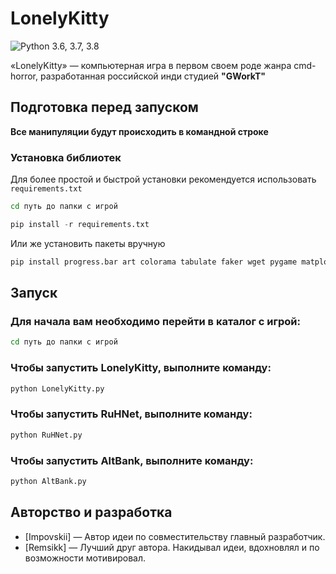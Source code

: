 # LonelyKitty
![Python 3.6, 3.7, 3.8](http://img.shields.io/pypi/pyversions/clubhouse?color=blueviolet)


«LonelyKitty» — компьютерная игра в первом своем роде жанра cmd-horror, разработанная российской инди студией **"GWorkT"**


## Подготовка перед запуском
**Все манипуляции будут проиcходить в командной строке**
### Установка библиотек
Для более простой и быстрой установки рекомендуется использовать ```requirements.txt```
  ```cmd
cd путь до папки с игрой
```

  ```python
pip install -r requirements.txt
```
                          
Или же установить пакеты вручную 
  ```python
pip install progress.bar art colorama tabulate faker wget pygame matplotlib
```

## Запуск
### Для начала вам необходимо перейти в каталог с игрой:
```cmd
cd путь до папки с игрой
```
### Чтобы запустить LonelyKitty, выполните команду:

```cmd
python LonelyKitty.py
```
### Чтобы запустить RuHNet, выполните команду:
```cmd
python RuHNet.py
```
### Чтобы запустить AltBank, выполните команду:
```cmd
python AltBank.py
```



## Авторство и разработка
- [Impovskii] — Автор идеи по совместительству главный разработчик.
- [Remsikk] — Лучший друг автора. Накидывал идеи, вдохновлял и по возможности мотивировал.
